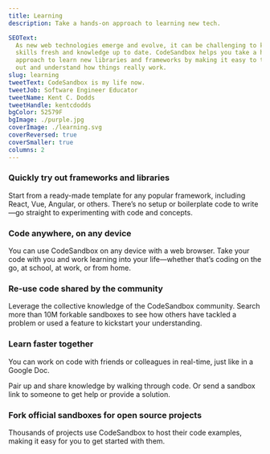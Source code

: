 ```yaml
---
title: Learning
description: Take a hands-on approach to learning new tech.

SEOText:
  As new web technologies emerge and evolve, it can be challenging to keep your
  skills fresh and knowledge up to date. CodeSandbox helps you take a hands-on
  approach to learn new libraries and frameworks by making it easy to try things
  out and understand how things really work.
slug: learning
tweetText: CodeSandbox is my life now.
tweetJob: Software Engineer Educator
tweetName: Kent C. Dodds
tweetHandle: kentcdodds
bgColor: 52579F
bgImage: ./purple.jpg
coverImage: ./learning.svg
coverReversed: true
coverSmaller: true
columns: 2
---
```


<div>

### Quickly try out frameworks and libraries

Start from a ready-made template for any popular framework, including React,
Vue, Angular, or others. There’s no setup or boilerplate code to write—go
straight to experimenting with code and concepts.

</div>

<div>

### Code anywhere, on any device

You can use CodeSandbox on any device with a web browser. Take your code with
you and work learning into your life—whether that’s coding on the go, at school,
at work, or from home.

</div>

<div>

### Re-use code shared by the community

Leverage the collective knowledge of the CodeSandbox community. Search more than
10M forkable sandboxes to see how others have tackled a problem or used a
feature to kickstart your understanding.

</div>

<div>

### Learn faster together

You can work on code with friends or colleagues in real-time, just like in a
Google Doc.

Pair up and share knowledge by walking through code. Or send a sandbox link to
someone to get help or provide a solution.

</div>

<div>

### Fork official sandboxes for open source projects

Thousands of projects use CodeSandbox to host their code examples, making it
easy for you to get started with them.

</div>
